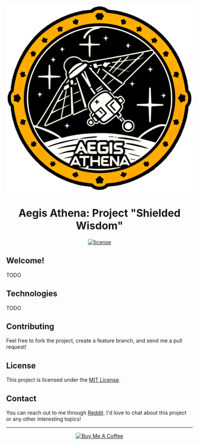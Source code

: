 <div align="center">
<img src="assets/mission-badge/mission-badge.png" alt="Aegis Athena mission badge" width="512"/>

# Aegis Athena: Project "Shielded Wisdom"

[![license](https://img.shields.io/badge/License-MIT-blue.svg)](https://github.com/Kangonaut/aegis-athena/blob/main/LICENSE)

</div>

## Welcome!

TODO

## Technologies

TODO

## Contributing

Feel free to fork the project, create a feature branch, and send me a pull request!

## License

This project is licensed under the [MIT License](https://github.com/Kangonaut/aegis-athena/blob/main/LICENSE).

## Contact

You can reach out to me through [Reddit](https://www.reddit.com/user/Kangonaut/). I'd love to chat about this project or any other interesting topics!

---

<div align="center">
<a href="https://www.buymeacoffee.com/kangonaut" target="_blank"><img src="https://cdn.buymeacoffee.com/buttons/v2/default-yellow.png" alt="Buy Me A Coffee" style="height: 60px !important;width: 217px !important;" ></a>
</div>